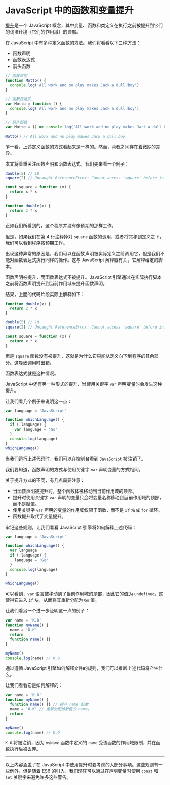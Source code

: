 # JavaScript 中的函数和变量提升

[提升](https://developer.mozilla.org/zh-CN/docs/Glossary/Hoisting)是一个 JavaScript 概念，其中变量、函数和类定义在执行之前被提升到它们的词法环境（它们的作用域）的顶部。

在 JavaScript 中有多种定义函数的方法。我们将看看以下三种方法：

- 函数声明
- 函数表达式
- 箭头函数

```js
// 函数声明
function Motto() {
  console.log('All work and no play makes Jack a dull boy')
}

// 函数表达式
var Motto = function () {
  console.log('All work and no play makes Jack a dull boy')
}

// 箭头函数
var Motto = () => console.log('All work and no play makes Jack a dull boy')

Motto() // All work and no play makes Jack a dull boy
```

乍一看，上述定义函数的方式看起来是一样的。然而，两者之间存在着微妙的差异。

本文将着重关注函数声明和函数表达式。我们先来看一个例子：

```js
double(5) // 10
square(2) // Uncaught ReferenceError: Cannot access 'square' before initialization at <anonymous>:3:1

const square = function (x) {
  return x * x
}

function double(x) {
  return 2 * x
}
```

正如我们所看到的，这个程序并没有像预期的那样工作。

但是，如果我们在第 4 行注释掉对 `square` 函数的调用，或者将其移到定义之下，我们可以看到程序按预期工作。

出现这种异常的原因是，我们可以在函数声明被实际定义之前调用它，但是我们不能对函数表达式执行同样的操作。这与 JavaScript 解释器有关，它解释给定的脚本。

函数声明被提升，而函数表达式不被提升。JavaScript 引擎通过在实际执行脚本之前将函数声明提升到当前作用域来提升函数声明。

结果，上面的代码片段实际上解释如下：

```js
function double(x) {
  return 2 * x
}

double(5) // 10
square(2) // Uncaught ReferenceError: Cannot access 'square' before initialization at <anonymous>:3:1

const square = function (x) {
  return x * x
}
```

但是 `square` 函数没有被提升，这就是为什么它只能从定义向下到程序的其余部分。这导致调用时出错。

函数表达式就是这种情况。

JavaScript 中还有另一种形式的提升，当使用关键字 `var` 声明变量时会发生这种提升。

让我们看几个例子来说明这一点：

```js
var language = 'JavaScript'

function whichLanguage() {
  if (!language) {
    var language = 'Go'
  }
  console.log(language)
}
whichLanguage()
```

当我们运行上述代码时，我们可以在控制台看到 `JavaScript` 被注销了。

我们要知道，函数声明的方式与使用关键字 `var` 声明变量的方式相同。

关于提升方式的不同，有几点需要注意：

- 当函数声明被提升时，整个函数体被移动到当前作用域的顶部。
- 提升时使用关键字 `var` 声明的变量只会将变量名称移动到当前作用域的顶部，而不是赋值。
- 使用关键字 `var` 声明的变量的作用域仅限于函数，而不是 `if` 块或 `for` 循环。
- 函数提升取代了变量提升。

牢记这些规则，让我们看看 JavaScript 引擎将如何解释上述代码：

```js
var language = 'JavaScript'

function whichLanguage() {
  var language
  if (!language) {
    language = 'Go'
  }
  console.log(language)
}

whichLanguage()
```

可以看到，`var` 语言被移动到了当前作用域的顶部，因此它的值为 `undefined`。这使得它进入 `if` 块，从而将其重新分配为 `Go` 值。

让我们看另一个进一步证明这一点的例子：

```js
var name = 'K.O'
function myName() {
  name = 'O.K'
  return
  function name() {}
}

myName()
console.log(name) // K.O
```

通过遵循 JavaScript 引擎如何解释文件的规则，我们可以推断上述代码将产生什么。

让我们看看它是如何解释的：

```js
var name = 'K.O'
function myName() {
  function name() {} // 提升 name 函数
  name = 'O.K' // 重新分配给新值的 name。
  return
}

myName()
console.log(name) // K.O
```

`K.O` 将被注销，因为 `myName` 函数中定义的 `name` 受该函数的作用域限制，并在函数执行后被丢弃。

---

以上内容涵盖了在 JavaScript 中使用提升时要考虑的大部分事项。这些规则有一些例外，但是随着 ES6 的引入，我们现在可以通过在声明变量时使用 `const` 和 `let` 关键字来避免许多这些警告。
